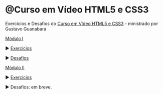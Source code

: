 # @Curso em Vídeo HTML5 e CSS3

Exercícios e Desafios do [Curso em Vídeo HTML5 e CSS3](https://github.com/gustavoguanabara/html-css) - ministrado por Gustavo Guanabara 

[Módulo I](https://github.com/fabrinanunes/curso-em-video-html-css/tree/main/Mo%CC%81dulo%20I)

▶️ [Exercícios](https://github.com/fabrinanunes/curso-em-video-html-css/tree/main/Mo%CC%81dulo%20I/Exercicios)

▶️ [Desafios](https://github.com/fabrinanunes/curso-em-video-html-css/tree/main/Mo%CC%81dulo%20I/Desafios)

[Módulo II](https://github.com/fabrinanunes/curso-em-video-html-css/tree/main/Mo%CC%81dulo%20II)

▶️ [Exercícios](https://github.com/fabrinanunes/curso-em-video-html-css/tree/main/Mo%CC%81dulo%20II)

▶️ Desafios: em breve.
